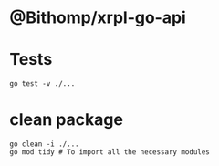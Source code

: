 # @Bithomp/xrpl-go-api

# Tests

```Shell
go test -v ./...
```

# clean package

```Shell
go clean -i ./...
go mod tidy # To import all the necessary modules
```
